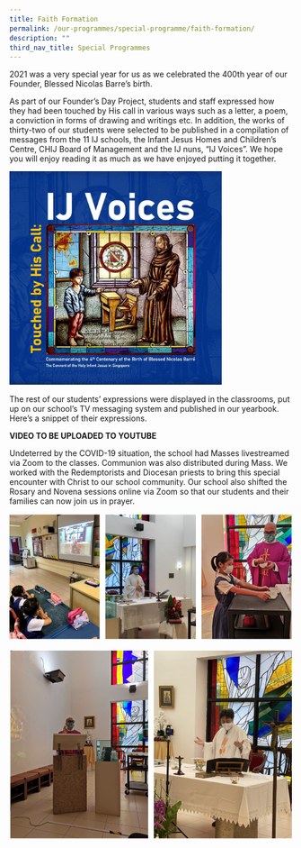 ```yaml
---
title: Faith Formation
permalink: /our-programmes/special-programme/faith-formation/
description: ""
third_nav_title: Special Programmes
---
```

2021 was a very special year for us as we celebrated the 400th year of our Founder, Blessed Nicolas Barre’s birth.

As part of our Founder’s Day Project, students and staff expressed how they had been touched by His call in various ways such as a letter, a poem, a conviction in forms of drawing and writings etc. In addition, the works of thirty-two of our students were selected to be published in a compilation of messages from the 11 IJ schools, the Infant Jesus Homes and Children’s Centre, CHIJ Board of Management and the IJ nuns, “IJ Voices”. We hope you will enjoy reading it as much as we have enjoyed putting it together.


<img src="/images/IJ-Voices-Cover.jpg"  
style="width:75%">

The rest of our students’ expressions were displayed in the classrooms, put up on our school’s TV messaging system and published in our yearbook. Here’s a snippet of their expressions.

**VIDEO TO BE UPLOADED TO YOUTUBE**

Undeterred by the COVID-19 situation, the school had Masses livestreamed via Zoom to the classes. Communion was also distributed during Mass. We worked with the Redemptorists and Diocesan priests to bring this special encounter with Christ to our school community. Our school also shifted the Rosary and Novena sessions online via Zoom so that our students and their families can now join us in prayer.

![Faith Formation](/images/Faith%20Formation_2.png)

![Faith Formation](/images/Faith%20Formation_3.png)